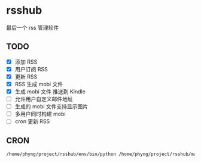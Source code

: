 
rsshub
======

最后一个 rss 管理软件


## TODO

- [x] 添加 RSS
- [x] 用户订阅 RSS
- [x] 更新 RSS
- [x] RSS 生成 mobi 文件
- [x] 生成 mobi 文件 推送到 Kindle
- [ ] 允许用户自定义邮件地址
- [ ] 生成的 mobi 文件支持显示图片
- [ ] 多用户同时构建 mobi
- [ ] cron 更新 RSS

## CRON
~~~bash
/home/phyng/project/rsshub/env/bin/python /home/phyng/project/rsshub/manage.py update_rss
~~~
